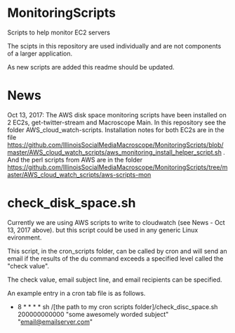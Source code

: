 # MonitoringScripts
Scripts to help monitor EC2 servers

The scipts in this repository are used individually and are not components of a larger application.

As new scripts are added this readme should be updated.

# News

Oct 13, 2017: The AWS disk space monitoring scripts have been installed on 2 EC2s, get-twitter-stream and Macroscope Main.  In this repository see the folder AWS_cloud_watch-scripts.  Installation notes for both EC2s are in the file https://github.com/IllinoisSocialMediaMacroscope/MonitoringScripts/blob/master/AWS_cloud_watch_scripts/aws_monitoring_install_helper_script.sh .  And the perl scripts from AWS are in the folder https://github.com/IllinoisSocialMediaMacroscope/MonitoringScripts/tree/master/AWS_cloud_watch_scripts/aws-scripts-mon


# check_disk_space.sh

Currently we are using AWS scripts to write to cloudwatch (see News - Oct 13, 2017 above).  but this script could be used in any generic Linux evironment.

This script, in the cron_scripts folder, can be called by cron and will send an email if the results of the du command exceeds a specified level called the "check value".

The check value, email subject line, and email recipients can be specified.

An example entry in a cron tab file is as follows.
* 8 * * * * sh /[the path to my cron scripts folder]/check_disc_space.sh 200000000000 "some awesomely worded subject" "email@emailserver.com"


